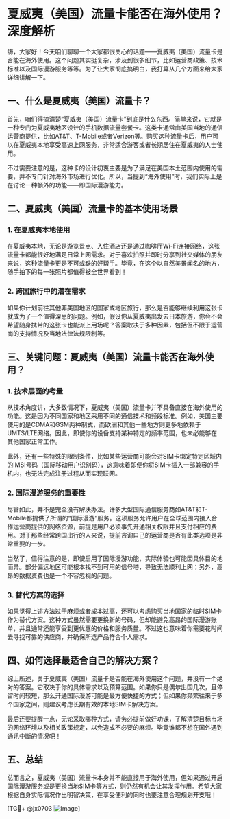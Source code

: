 # 夏威夷（美国）流量卡能否在海外使用？深度解析

嗨，大家好！今天咱们聊聊一个大家都很关心的话题——夏威夷（美国）流量卡是否能在海外使用。这个问题其实挺复杂，涉及到很多细节，比如运营商政策、技术标准以及国际漫游服务等等。为了让大家彻底搞明白，我打算从几个方面来给大家详细讲解一下。

## 一、什么是夏威夷（美国）流量卡？

首先，咱们得搞清楚“夏威夷（美国）流量卡”到底是什么东西。简单来说，它就是一种专门为夏威夷地区设计的手机数据流量套餐卡。这类卡通常由美国当地的通信运营商提供，比如AT&T、T-Mobile或者Verizon等。购买这种流量卡后，用户可以在夏威夷本地享受高速上网服务，非常适合游客或者长期居住在夏威夷的人士使用。

不过需要注意的是，这种卡的设计初衷主要是为了满足在美国本土范围内使用的需要，并不专门针对海外市场进行优化。所以，当提到“海外使用”时，我们实际上是在讨论一种额外的功能——即国际漫游能力。

## 二、夏威夷（美国）流量卡的基本使用场景

### 1. 在夏威夷本地使用

在夏威夷本地，无论是游览景点、入住酒店还是通过咖啡厅Wi-Fi连接网络，这张流量卡都能很好地满足日常上网需求。对于喜欢拍照并即时分享到社交媒体的朋友来说，这种流量卡更是不可或缺的好帮手。毕竟，在这个以自然美景闻名的地方，随手拍下的每一张照片都值得被全世界看到！

### 2. 跨国旅行中的潜在需求

如果你计划前往其他非美国地区的国家或地区旅行，那么是否能够继续利用这张卡就成为了一个值得深思的问题。例如，假设你从夏威夷出发去日本旅游，你会不会希望随身携带的这张卡也能派上用场呢？答案取决于多种因素，包括但不限于运营商的支持情况及当地法律法规限制等。

## 三、关键问题：夏威夷（美国）流量卡能否在海外使用？

### 1. 技术层面的考量

从技术角度讲，大多数情况下，夏威夷（美国）流量卡并不具备直接在海外使用的功能。这是因为不同国家和地区采用不同的通信技术和频段标准。例如，美国主要使用的是CDMA和GSM两种制式，而欧洲和其他一些地方则更多地依赖于UMTS/LTE网络。因此，即使你的设备支持某种特定的频率范围，也未必能够在其他国家正常工作。

此外，还有一些特殊的限制条件，比如某些运营商可能会对SIM卡绑定特定区域内的IMSI号码（国际移动用户识别码），这意味着即便你将SIM卡插入一部兼容的手机内，也无法完成注册过程从而实现联网。

### 2. 国际漫游服务的重要性

尽管如此，并不是完全没有解决办法。许多大型国际通信服务商如AT&T和T-Mobile都提供了所谓的“国际漫游”服务。这项服务允许用户在全球范围内接入合作运营商提供的网络资源，前提是用户必须事先开通相关权限并且支付相应的费用。对于那些经常跨国出行的人来说，提前咨询自己的运营商是否有此类选项是非常重要的一步。

当然了，值得注意的是，即使启用了国际漫游功能，实际体验也可能因具体目的地而异。部分偏远地区可能根本找不到可用的信号塔，导致无法顺利上网；另外，高昂的数据资费也是一个不容忽视的问题。

### 3. 替代方案的选择

如果觉得上述方法过于麻烦或者成本过高，还可以考虑购买当地国家的临时SIM卡作为替代方案。这种方式虽然需要更换新的号码，但却能避免高昂的国际漫游账单，并且通常还能享受到更优惠的价格和服务质量。不过这也意味着你需要花时间去寻找可靠的供应商，并确保所选产品符合个人需求。

## 四、如何选择最适合自己的解决方案？

综上所述，关于夏威夷（美国）流量卡是否能在海外使用这个问题，并没有一个绝对的答案。它取决于你的具体需求以及预算范围。如果你只是偶尔出国几次，且停留时间较短，那么开通国际漫游可能是最方便快捷的方式；但如果你频繁往来于多个国家之间，则建议考虑长期有效的本地SIM卡解决方案。

最后还要提醒一点，无论采取哪种方式，请务必提前做好功课，了解清楚目标市场的网络环境以及相关政策规定，以免造成不必要的麻烦。毕竟谁都不想在国外遇到通讯中断的情况吧！

## 五、总结

总而言之，夏威夷（美国）流量卡本身并不能直接用于海外使用，但如果通过开启国际漫游服务或是更换当地SIM卡等方式，则仍然有机会让其发挥作用。希望大家根据自身实际情况作出明智决策，在享受便利的同时也要注意合理规划开支哦！

[TG💪+ @jx0703 ![Image](https://github.com/user-attachments/assets/dbca1d08-cadb-493c-b0ec-ad6f7a83f270)]